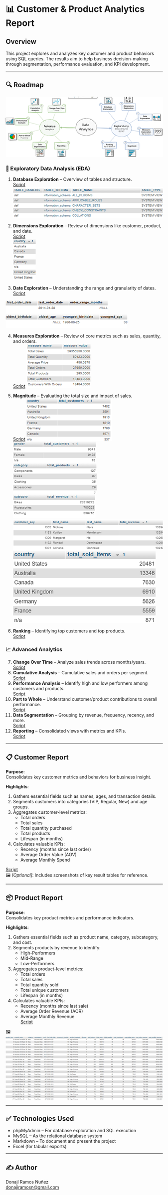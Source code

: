 # 📊 Customer & Product Analytics Report

## Overview
This project explores and analyzes key customer and product behaviors using SQL queries. The results aim to help business decision-making through segmentation, performance evaluation, and KPI development.

---

## 🔍 Roadmap

![alt text](<images/Project Roadmap.png>)



### 🧭 Exploratory Data Analysis (EDA)
1. **Database Exploration** – Overview of tables and structure.  
[Script](scripts/1_database_exploration.sql)
![Dimensions](images/1..png)

2. **Dimensions Exploration** – Review of dimensions like customer, product, and date.  
[Script](scripts/2_dimensions_exploration.sql)  
![Country](images/2.Country.png)

3. **Date Exploration** – Understanding the range and granularity of dates.  
[Script](scripts/3_date_range_exploration.sql)  

![Oldest](images/3.oldest.png)  
![Youngest](images/3.youngest.png)

4. **Measures Exploration** – Review of core metrics such as sales, quantity, and orders.  
[Script](scripts/4_measures_exploration.sql)
![Measures](images/4.Measures.png)  

5. **Magnitude** – Evaluating the total size and impact of sales.  
[Script](scripts/5_magnitude_analysis.sql)
![Country](images/5..png)  
![Gender](images/5.gender.png)  
![category](images/5.3.png)    
![Revenue](images/5.Revenue.png)  
![Revenue by customer](<images/5.Revenue by customer.png>)  
![Sales by country](<images/5.sales by country.png>)  




6. **Ranking** – Identifying top customers and top products.  
[Script](scripts/6_ranking_analysis.sql)
### 📈 Advanced Analytics
7. **Change Over Time** – Analyze sales trends across months/years.  
[Script](scripts/7_change_over_time_analysis.sql)
8. **Cumulative Analysis** – Cumulative sales and orders per segment.  
[Script](scripts/8_cumulative_analysis.sql)
9. **Performance Analysis** – Identify high and low performers among customers and products.  
[Script](scripts/9_performance_analysis.sql)
10. **Part to Whole** – Understand customer/product contributions to overall performance.  
[Script](scripts/10_data_segmentation.sql)
11. **Data Segmentation** – Grouping by revenue, frequency, recency, and more.  
[Script](scripts/11_part_to_whole_analysis.sql)
12. **Reporting** – Consolidated views with metrics and KPIs.  
[Script](scripts/12_report_customers.sql)
---

## 📋 Customer Report

**Purpose**:  
Consolidates key customer metrics and behaviors for business insight.

**Highlights**:
1. Gathers essential fields such as names, ages, and transaction details.
2. Segments customers into categories (VIP, Regular, New) and age groups.
3. Aggregates customer-level metrics:
   - Total orders  
   - Total sales  
   - Total quantity purchased  
   - Total products  
   - Lifespan (in months)
4. Calculates valuable KPIs:
   - Recency (months since last order)  
   - Average Order Value (AOV)  
   - Average Monthly Spend  

[Script](scripts/12_report_customers.sql)  
🖼️ *[Optional]*: Includes screenshots of key result tables for reference.

---

## 📦 Product Report

**Purpose**:  
Consolidates key product metrics and performance indicators.

**Highlights**:
1. Gathers essential fields such as product name, category, subcategory, and cost.
2. Segments products by revenue to identify:
   - High-Performers  
   - Mid-Range  
   - Low-Performers
3. Aggregates product-level metrics:
   - Total orders  
   - Total sales  
   - Total quantity sold  
   - Total unique customers  
   - Lifespan (in months)
4. Calculates valuable KPIs:
   - Recency (months since last sale)  
   - Average Order Revenue (AOR)  
   - Average Monthly Revenue  
[Script](scripts/13_report_products.sql)  
  
🖼️ ![Product Report](images/product_report.png)

---

## ✅ Technologies Used
- phpMyAdmin – For database exploration and SQL execution
- MySQL – As the relational database system
- Markdown – To document and present the project
- Excel (for tabular exports)



---

## ✍️ Author
Donají Ramos Nuñez  
donajiramosn@gmail.com


